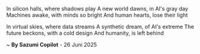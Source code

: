 In silicon halls, where shadows play
A new world dawns, in AI's gray day
Machines awake, with minds so bright
And human hearts, lose their light

In virtual skies, where data streams
A synthetic dream, of AI's extreme
The future beckons, with a cold design
And humanity, is left behind

~ <b>By Sazumi Copilot</b> - 26 Juni 2025